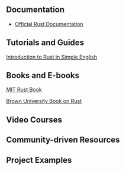 ## Documentation
- [Official Rust Documentation](https://www.rust-lang.org/learn)

## Tutorials and Guides
[Introduction to Rust in Simple English](https://ezesunday.com/blog/introducing-rust-in-simple-english/)

## Books and E-books
[MIT Rust Book](https://web.mit.edu/rust-lang_v1.25/arch/amd64_ubuntu1404/share/doc/rust/html/book/second-edition/index.html)

[Brown University Book on Rust](https://rust-book.cs.brown.edu/ch03-03-how-functions-work.html)


## Video Courses

## Community-driven Resources

## Project Examples
